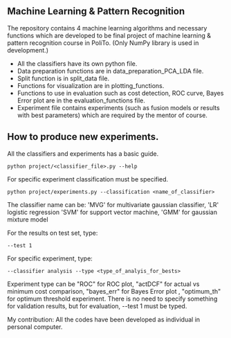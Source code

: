 ## Machine Learning & Pattern Recognition
The repository contains 4 machine learning algorithms and necessary functions which are developed to be final project of machine learning & pattern recognition course in PoliTo. (Only NumPy library  is used in development.)

 * All the classifiers have its own python file.
 * Data preparation functions are in data_preparation_PCA_LDA file.
 * Split function is in split_data file.
 * Functions for visualization are in plotting_functions.
 * Functions to use in evaluation such as cost detection, ROC curve, Bayes Error plot are in the evaluation_functions file.
 * Experiment file contains experiments (such as fusion models or results with best parameters) which are required by the mentor of course.


## How to produce new experiments.
All the classifiers and experiments has a basic guide.

    python project/<classifier_file>.py --help 

For specific experiment classification must be specified.

    python project/experiments.py --classification <name_of_classifier>

The classifier name can be: 'MVG' for multivariate gaussian classifier, 'LR' logistic regression
'SVM' for support vector machine, 'GMM' for gaussian mixture model

For the results on test set, type:

    --test 1 

For specific experiment, type:

    --classifier analysis --type <type_of_analyis_for_bests>

Experiment type can be "ROC" for ROC plot, "actDCF" for actual vs minimum cost comparison, "bayes_err" for Bayes Error plot ,  "optimum_th" for optimum threshold  experiment. There is no need to specify something for validation results, but for evaluation, --test 1 must be typed.

My contribution: All the codes have been developed as individual in personal computer. 
